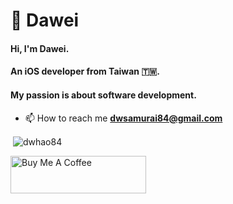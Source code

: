 #  Dawei
#### Hi, I'm Dawei.
#### An iOS developer from Taiwan 🇹🇼.
#### My passion is about software development.

- 📫 How to reach me **dwsamurai84@gmail.com**
<p>&nbsp;<img align="center" src="https://github-readme-stats.vercel.app/api?username=dwhao84&show_icons=true&locale=en" alt="dwhao84" /></p>

<a href="https://www.buymeacoffee.com/Dawei_dev84" target="_blank"><img src="https://cdn.buymeacoffee.com/buttons/v2/default-violet.png" alt="Buy Me A Coffee" style="height: 60px !important;width: 217px !important;" ></a> 


